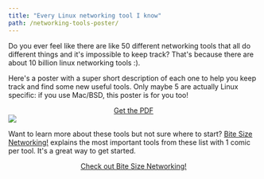 ```yaml
---
title: "Every Linux networking tool I know"
path: /networking-tools-poster/
---
```


Do you ever feel like there are like 50 different networking tools that all do different
things and it's impossible to keep track? That's because there are about 10 billion linux networking tools :).

Here's a poster with a super short description of each one to help you keep track and find some new
useful tools. Only maybe 5 are actually Linux specific: if you use Mac/BSD, this poster is for you
too!


<div align="center">
<a class="text-xl rounded bg-orange pt-1 pb-1 pr-4 pl-4 text-white hover:text-white no-underline leading-loose" href="/networking-tools-poster.pdf">Get the PDF</a>
</div>

<a href="/networking-tools-poster.pdf">
<img src="/images/networking-tools-poster.png">
</a>

Want to learn more about these tools but not sure where to start? <a href="/zines/bite-size-networking">Bite Size Networking!</a> explains the most important
tools from these list with 1 comic per tool. It's a great way to get started.

<div align="center">
<a class="text-xl rounded bg-orange pt-1 pb-1 pr-4 pl-4 text-white hover:text-white no-underline leading-loose" href="/zines/bite-size-networking">Check out Bite Size Networking!</a>
